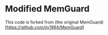 # Modified MemGuard

This code is forked from (the original MemGuard)[https://github.com/jjy1994/MemGuard]